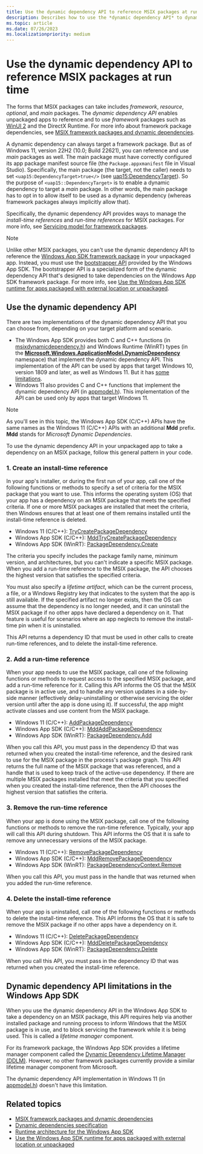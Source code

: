 ```yaml
---
title: Use the dynamic dependency API to reference MSIX packages at run time
description: Describes how to use the *dynamic dependency API* to dynamically take a dependency on different MSIX packages (other than the Windows App SDK framework package) in an unpackaged app at run time.
ms.topic: article
ms.date: 07/26/2023
ms.localizationpriority: medium
---
```


# Use the dynamic dependency API to reference MSIX packages at run time

The forms that MSIX packages can take includes *framework*, *resource*, *optional*, and *main* packages. The *dynamic dependency API* enables unpackaged apps to reference and to use *framework* packages such as [WinUI 2](../../../winui/winui2/index.md) and the DirectX Runtime. For more info about framework package dependencies, see [MSIX framework packages and dynamic dependencies](framework-packages-overview.md).

A dynamic dependency can always target a framework package. But as of Windows 11, version 22H2 (10.0; Build 22621), you can reference and use *main* packages as well. The main package must have correctly configured its app package manifest source file (the `Package.appxmanifest` file in Visual Studio). Specifically, the main package (the target, not the caller) needs to set `<uap15:DependencyTarget>true</>` (see [uap15:DependencyTarget](/uwp/schemas/appxpackage/uapmanifestschema/element-uap15-dependencytarget)). So the purpose of `<uap15::DependencyTarget>` is to enable a dynamic dependency to target a *main* package. In other words, the main package has to opt in to allow itself to be used as a dynamic dependency (whereas framework packages always implicitly allow that).

Specifically, the dynamic dependency API provides ways to manage the *install-time references* and *run-time references* for MSIX packages. For more info, see [Servicing model for framework packages](framework-packages-overview.md#servicing-model-for-framework-packages).

> [!NOTE]
> Unlike other MSIX packages, you can't use the dynamic dependency API to reference the [Windows App SDK framework package](../../../windows-app-sdk/deployment-architecture.md#framework-package) in your unpackaged app. Instead, you must use the [bootstrapper API](/windows/windows-app-sdk/api/win32/_bootstrap/) provided by the Windows App SDK. The bootstrapper API is a specialized form of the dynamic dependency API that's designed to take dependencies on the Windows App SDK framework package. For more info, see [Use the Windows App SDK runtime for apps packaged with external location or unpackaged](../../../windows-app-sdk/use-windows-app-sdk-run-time.md).

## Use the dynamic dependency API

There are two implementations of the dynamic dependency API that you can choose from, depending on your target platform and scenario.

* The Windows App SDK provides both C and C++ functions (in [msixdynamicdependency.h](/windows/windows-app-sdk/api/win32/msixdynamicdependency)) and Windows Runtime (WinRT) types (in the [**Microsoft.Windows.ApplicationModel.DynamicDependency**](/windows/windows-app-sdk/api/winrt/microsoft.windows.applicationmodel.dynamicdependency) namespace) that implement the dynamic dependency API. This implementation of the API can be used by apps that target Windows 10, version 1809 and later, as well as Windows 11. But it has [some limitations](#dynamic-dependency-api-limitations-in-the-windows-app-sdk).
* Windows 11 also provides C and C++ functions that implement the dynamic dependency API (in [appmodel.h](/windows/win32/api/appmodel)). This implementation of the API can be used only by apps that target Windows 11.

> [!NOTE]
> As you'll see in this topic, the Windows App SDK (C/C++) APIs have the same names as the Windows 11 (C/C++) APIs with an additional **Mdd** prefix. **Mdd** stands for *Microsoft Dynamic Dependencies*.

To use the dynamic dependency API in your unpackaged app to take a dependency on an MSIX package, follow this general pattern in your code.

### 1. Create an install-time reference

In your app's installer, or during the first run of your app, call one of the following functions or methods to specify a set of criteria for the MSIX package that you want to use. This informs the operating system (OS) that your app has a dependency on an MSIX package that meets the specified criteria. If one or more MSIX packages are installed that meet the criteria, then Windows ensures that at least one of them remains installed until the install-time reference is deleted.

* Windows 11 (C/C++): [TryCreatePackageDependency](/windows/win32/api/appmodel/nf-appmodel-trycreatepackagedependency)
* Windows App SDK (C/C++): [MddTryCreatePackageDependency](/windows/windows-app-sdk/api/win32/msixdynamicdependency/nf-msixdynamicdependency-mddtrycreatepackagedependency)
* Windows App SDK (WinRT): [PackageDependency.Create](/windows/windows-app-sdk/api/winrt/microsoft.windows.applicationmodel.dynamicdependency.packagedependency.create)

The criteria you specify includes the package family name, minimum version, and architectures, but you can't indicate a specific MSIX package. When you add a run-time reference to the MSIX package, the API chooses the highest version that satisfies the specified criteria.

You must also specify a *lifetime artifact*, which can be the current process, a file, or a Windows Registry key that indicates to the system that the app is still available. If the specified artifact no longer exists, then the OS can assume that the dependency is no longer needed, and it can uninstall the MSIX package if no other apps have declared a dependency on it. That feature is useful for scenarios where an app neglects to remove the install-time pin when it is uninstalled.

This API returns a dependency ID that must be used in other calls to create run-time references, and to delete the install-time reference.

### 2. Add a run-time reference

When your app needs to use the MSIX package, call one of the following functions or methods to request access to the specified MSIX package, and add a run-time reference for it. Calling this API informs the OS that the MSIX package is in active use, and to handle any version updates in a side-by-side manner (effectively delay-uninstalling or otherwise servicing the older version until after the app is done using it). If successful, the app might activate classes and use content from the MSIX package.

* Windows 11 (C/C++): [AddPackageDependency](/windows/win32/api/appmodel/nf-appmodel-addpackagedependency)
* Windows App SDK (C/C++): [MddAddPackageDependency](/windows/windows-app-sdk/api/win32/msixdynamicdependency/nf-msixdynamicdependency-mddaddpackagedependency)
* Windows App SDK (WinRT): [PackageDependency.Add](/windows/windows-app-sdk/api/winrt/microsoft.windows.applicationmodel.dynamicdependency.packagedependency.add)

When you call this API, you must pass in the dependency ID that was returned when you created the install-time reference, and the desired rank to use for the MSIX package in the process's package graph. This API returns the full name of the MSIX package that was referenced, and a handle that is used to keep track of the active-use dependency. If there are multiple MSIX packages installed that meet the criteria that you specified when you created the install-time reference, then the API chooses the highest version that satisfies the criteria.

### 3. Remove the run-time reference

When your app is done using the MSIX package, call one of the following functions or methods to remove the run-time reference. Typically, your app will call this API during shutdown. This API informs the OS that it is safe to remove any unnecessary versions of the MSIX package.

* Windows 11 (C/C++): [RemovePackageDependency](/windows/win32/api/appmodel/nf-appmodel-removepackagedependency)
* Windows App SDK (C/C++): [MddRemovePackageDependency](/windows/windows-app-sdk/api/win32/msixdynamicdependency/nf-msixdynamicdependency-mddremovepackagedependency)
* Windows App SDK (WinRT): [PackageDependencyContext.Remove](/windows/windows-app-sdk/api/winrt/microsoft.windows.applicationmodel.dynamicdependency.packagedependencycontext.remove)

When you call this API, you must pass in the handle that was returned when you added the run-time reference.

### 4. Delete the install-time reference

When your app is uninstalled, call one of the following functions or methods to delete the install-time reference. This API informs the OS that it is safe to remove the MSIX package if no other apps have a dependency on it.

* Windows 11 (C/C++): [DeletePackageDependency](/windows/win32/api/appmodel/nf-appmodel-deletepackagedependency)
* Windows App SDK (C/C++): [MddDeletePackageDependency](/windows/windows-app-sdk/api/win32/msixdynamicdependency/nf-msixdynamicdependency-mdddeletepackagedependency)
* Windows App SDK (WinRT): [PackageDependency.Delete](/windows/windows-app-sdk/api/winrt/microsoft.windows.applicationmodel.dynamicdependency.packagedependency.delete)

When you call this API, you must pass in the dependency ID that was returned when you created the install-time reference.

## Dynamic dependency API limitations in the Windows App SDK

When you use the dynamic dependency API in the Windows App SDK to take a dependency on an MSIX package, this API requires help via another installed package and running process to inform Windows that the MSIX package is in use, and to block servicing the framework while it is being used. This is called a *lifetime manager* component.

For its framework package, the Windows App SDK provides a lifetime manager component called the [Dynamic Dependency Lifetime Manager (DDLM)](../../../windows-app-sdk/deployment-architecture.md). However, no other framework packages currently provide a similar lifetime manager component from Microsoft.

The dynamic dependency API implementation in Windows 11 (in [appmodel.h](/windows/win32/api/appmodel)) doesn't have this limitation.

## Related topics

* [MSIX framework packages and dynamic dependencies](framework-packages-overview.md)
* [Dynamic dependencies specification](https://github.com/microsoft/WindowsAppSDK/blob/main/specs/dynamicdependencies/DynamicDependencies.md)
* [Runtime architecture for the Windows App SDK](../../../windows-app-sdk/deployment-architecture.md)
* [Use the Windows App SDK runtime for apps packaged with external location or unpackaged](../../../windows-app-sdk/use-windows-app-sdk-run-time.md)

